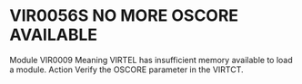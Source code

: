 # VIR0056S NO MORE OSCORE AVAILABLE
Module
    VIR0009
Meaning
    VIRTEL has insufficient memory available to load a module.
Action
    Verify the OSCORE parameter in the VIRTCT.
